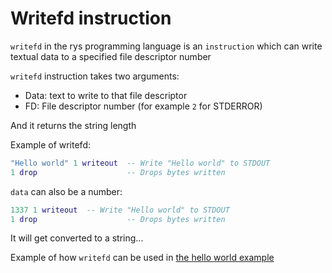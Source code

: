 # Writefd instruction

`writefd` in the rys programming language is an `instruction`
which can write textual data to a specified file descriptor number

`writefd` instruction takes two arguments:

-   Data: text to write to that file descriptor
-   FD: File descriptor number (for example `2` for STDERROR)

And it returns the string length

Example of writefd:

```lua
"Hello world" 1 writeout  -- Write "Hello world" to STDOUT
1 drop                    -- Drops bytes written
```

`data` can also be a number:

```lua
1337 1 writeout  -- Write "Hello world" to STDOUT
1 drop                    -- Drops bytes written
```

It will get converted to a string...

Example of how `writefd` can be used in [the hello world example](/examples/hello_world.rys)
